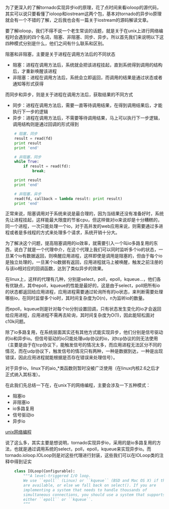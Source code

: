 为了更深入的了解tornado实现异步io的原理，花了点时间来看ioloop的源代码，其实可以说只要看懂了ioloop和iostream这两个包，基本对tornado的异步io原理就会有一个不错的了解，之后我也会有一篇关于iostream的源码解读文章。

要了解ioloop，我们不得不说一个老生常谈的话题，就是关于在unix上进行网络编程时会遇到的四个名词，阻塞、非阻塞、同步、异步。所以首先我们来说明以下这四种模式分别是什么，他们之间有什么联系和区别。

阻塞和非阻塞，主要是关于进程在调用方法后的不同状态
* 阻塞：进程在调用方法后，系统就会把该进程挂起，直到系统得到调用的结构后，才重新唤醒该进程
* 非阻塞：进程在调用方法后，系统会立即返回，而调用的结果是通过状态或者通知等形式获得

而同步和异步，则是关于进程在调用方法后，获取结果的不同方式
* 同步：进程在调用方法后，需要一直等待调用结果，在得到调用结果后，才能执行下一步的逻辑
* 异步：进程在调用方法后，不需要等待调用结果，马上可以执行下一步逻辑，调用结构则是通过回调的形式得到

```python
    # 阻塞，同步
    result = read(fd)
    print result
    print 'end'

    # 非阻塞，同步
    while True:
        if result = read(fd):
            break;

    print result
    print 'end'

    # 非阻塞，异步
    read(fd, callback = lambda result: print result)
    print 'end'
```

正常来说，阻塞调用对于系统来说是最合理的，因为当结果还没有准备好时，系统先让进程挂起，这样能最大限度的节省cpu，但这样做对io来说却是十分糟糕的，同一个进程，一次只能处理一个io，对于高并发的web应用来说，则需要通过多进程或者是多线程的方式来处理多个请求，系统开销十分大。

为了解决这个问题，提高阻塞调用的io效率，就需要引入一个叫io多路复用的东西，说白了就是一个代理中介，在这个代理上我们可以同时监听多个io的状态，一旦某个io有数据返回，则唤醒应用进程，这样即使是调用是阻塞的，但由于每个io是独立处理的，一旦某个io数据有返回，应用进程就马上被唤醒，触发之前注册的与该io相对应的回调函数，达到了类似异步的效果。

在linux上，这样的代理有几种，分别是select，poll，epoll，kqueue...，他们各有优缺点，其中epoll，kqueue的性能是最好的，这是由于select，poll把所有io的状态都返回给应用进程，应用进程需要通过轮询所有的io状态，来判断需要处理哪些io，在同时监督多个io时，其时间复杂度为O(n)，n为监听io的数量。

而epoll，kqueue则是针对每个io分别设置回调，只有状态发生变化的io才会返回给应用进程，应用进程不需再去轮询，其时间复杂度为O(1)，因此能轻松面对c10k问题。

除了io多路复用，在系统层面其实还有其他方式能实现异步，他们分别是信号驱动的io和异步io。但信号驱动的io只能处理udp协议的io，对tcp协议的则无法使用（主要是由于在tcp协议下，能触发信号的情况太多，而应用进程无法区分不同的情况，而在udp协议下，触发信号的情况只有两种，一种是数据到达，一种是出现错误，因此应用进程就能根据是否存在错误来处理信号）。

对于异步io，linux下的aio_*类函数则暂时没被广泛使用（在linux内核2.6之后才正式纳入其标准）。

在此我们先总结一下在，在unix下的网络编程，主要会涉及一下五种模式：
* 阻塞io
* 非阻塞io
* io多路复用
* 信号驱动io
* 异步io

[unix网络编程](https://timgsa.baidu.com/timg?image&quality=80&size=b9999_10000&sec=1492497158399&di=5452400ca1d3af8d5ebf90c74b8d78be&imgtype=0&src=http%3A%2F%2Fwww.cfanz.cn%2Fuploads%2Fpng%2F2015%2F12%2F16%2F19%2FX5fY963245.png)

说了这么多，其实主要是想说明，tornado实现异步io，采用的是io多路复用的方法，也就是通过调用系统的select，poll，epoll，kqueue来实现异步io。而tornado.ioloop.IOLoop则是对这些代理进行封装，这些我们可以在IOLoop类的注释中得到证实
```python
    class IOLoop(Configurable):
        """A level-triggered I/O loop.
        We use ``epoll`` (Linux) or ``kqueue`` (BSD and Mac OS X) if they
        are available, or else we fall back on select(). If you are
        implementing a system that needs to handle thousands of
        simultaneous connections, you should use a system that supports
        either ``epoll`` or ``kqueue``.
        “”“
```